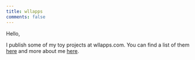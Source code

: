 ```yaml
---
title: wllapps
comments: false
---
```


Hello,

I publish some of my toy projects at wllapps.com. You can find a list of them [here](/tags/project) and more about me [here](/about). 




	






